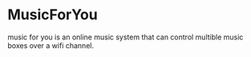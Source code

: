 # MusicForYou
music for you is an online music system that can control multible music boxes over a wifi channel.
